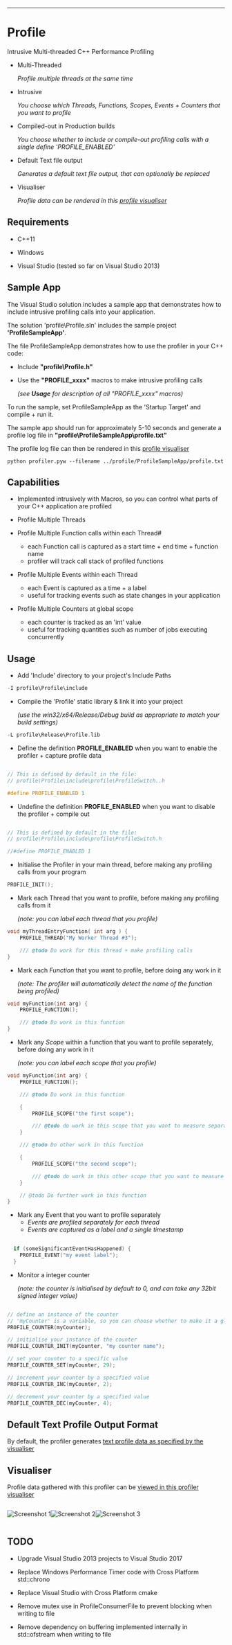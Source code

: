 ---

# Profile

Intrusive Multi-threaded C++ Performance Profiling

* Multi-Threaded

  *Profile multiple threads at the same time*

* Intrusive

  *You choose which Threads, Functions, Scopes, Events + Counters that you want to profile*
  
* Compiled-out in Production builds

  *You choose whether to include or compile-out profiling calls with a single define 'PROFILE_ENABLED'*

* Default Text file output

  *Generates a default text file output, that can optionally be replaced*

* Visualiser 

  *Profile data can be rendered in this [profile visualiser](https://github.com/JimKnowler/profile-visualiser)*

## Requirements

* C++11

* Windows 

* Visual Studio (tested so far on Visual Studio 2013)

## Sample App

The Visual Studio solution includes a sample app that demonstrates how to include intrusive profiling calls into your application.

The solution 'profile\Profile.sln' includes the sample project **'ProfileSampleApp'**.

The file ProfileSampleApp demonstrates how to use the profiler in your C++ code:
  - Include **"profile\Profile.h"**
  - Use the **"PROFILE_xxxx"** macros to make intrusive profiling calls
    
    *(see **Usage** for description of all "PROFILE_xxxx" macros)*

To run the sample, set ProfileSampleApp as the 'Startup Target' and compile + run it.   

The sample app should run for approximately 5-10 seconds and generate a profile log file in **"profile\ProfileSampleApp\profile.txt"**

The profile log file can then be rendered in this [profile visualiser](https://github.com/JimKnowler/profile-visualiser)

``` python profiler.pyw --filename ../profile/ProfileSampleApp/profile.txt ```

## Capabilities

- Implemented intrusively with Macros, so you can control what parts of your C++ application are profiled

- Profile Multiple Threads

- Profile Multiple Function calls within each Thread#
  - each Function call is captured as a start time + end time + function name
  - profiler will track call stack of profiled functions

- Profile Multiple Events within each Thread
  - each Event is captured as a time + a label
  - useful for tracking events such as state changes in your application

- Profile Multiple Counters at global scope
  - each counter is tracked as an 'int' value
  - useful for tracking quantities such as number of jobs executing concurrently

## Usage

* Add 'Include' directory to your project's Include Paths

``` C++
-I profile\Profile\include
```

* Compile the 'Profile' static library & link it into your project 

  *(use the win32/x64/Release/Debug build as appropriate to match your build settings)*

``` C++
-L profile\Release\Profile.lib
```

* Define the definition **PROFILE_ENABLED** when you want to enable the profiler + capture profile data

``` C++

// This is defined by default in the file:
// profile\Profile\include\profile\ProfileSwitch..h

#define PROFILE_ENABLED 1


```

* Undefine the definition **PROFILE_ENABLED** when you want to disable the profiler + compile out

``` C++

// This is defined by default in the file:
// profile\Profile\include\profile\ProfileSwitch.h

//#define PROFILE_ENABLED 1

```

* Initialise the Profiler in your main thread, before making any profiling calls from your program

``` C++
PROFILE_INIT(); 
```

* Mark each Thread that you want to profile, before making any profiling calls from it

  *(note: you can label each thread that you profile)*

``` C++
void myThreadEntryFunction( int arg ) {
    PROFILE_THREAD("My Worker Thread #3");

    /// @todo Do work for this thread + make profiling calls
}

```

* Mark each *Function* that you want to profile, before doing any work in it
  
  *(note: The profiler will automatically detect the name of the function being profiled)*

``` C++
void myFunction(int arg) {
    PROFILE_FUNCTION();

    /// @todo Do work in this function
}
```

* Mark any *Scope* within a function that you want to profile separately, before doing any work in it

  *(note: you can label each scope that you profile)*

``` C++
void myFunction(int arg) {
    PROFILE_FUNCTION();

    /// @todo Do work in this function

    {
        PROFILE_SCOPE("the first scope");

        /// @todo do work in this scope that you want to measure separately
    }

    /// @todo Do other work in this function

    {
        PROFILE_SCOPE("the second scope");

        /// @todo do work in this other scope that you want to measure separately
    }

    // @todo Do further work in this function
}
```

* Mark any Event that you want to profile separately
  * *Events are profiled separately for each thread*
  * *Events are captured as a label and a single timestamp*

``` C++
  
  if (someSignificantEventHasHappened) {
    PROFILE_EVENT("my event label");
  }

```

* Monitor a integer counter

  *(note: the counter is initialised by default to 0, and can take any 32bit signed integer value)*

``` C++

// define an instance of the counter
// 'myCounter' is a variable, so you can choose whether to make it a global, local or member variable
PROFILE_COUNTER(myCounter);

// initialise your instance of the counter
PROFILE_COUNTER_INIT(myCounter, "my counter name");

// set your counter to a specific value
PROFILE_COUNTER_SET(myCounter, 29);

// increment your counter by a specified value
PROFILE_COUNTER_INC(myCounter, 2);

// decrement your counter by a specified value
PROFILE_COUNTER_DEC(myCounter, 4);

```

## Default Text Profile Output Format

By default, the profiler generates [text profile data as specified by the visualiser](https://github.com/JimKnowler/profile-visualiser)

## Visualiser

Profile data gathered with this profiler can be [viewed in this profiler visualiser](https://github.com/JimKnowler/profile-visualiser)

<div style="width:100%;display:flex;">

![Screenshot 1](https://raw.githubusercontent.com/JimKnowler/profile-visualiser/master/docs/screenshot-1.png "Screenshot 1")

![Screenshot 2](https://raw.githubusercontent.com/JimKnowler/profile-visualiser/master/docs/screenshot-2.png "Screenshot 2")

![Screenshot 3](https://raw.githubusercontent.com/JimKnowler/profile-visualiser/master/docs/screenshot-3.png "Screenshot 3")

</div>

## TODO

- Upgrade Visual Studio 2013 projects to Visual Studio 2017

- Replace Windows Performance Timer code with Cross Platform std::chrono

- Replace Visual Studio with Cross Platform cmake

- Remove mutex use in ProfileConsumerFile to prevent blocking when writing to file

- Remove dependency on buffering implemented internally in std::ofstream when writing to file
